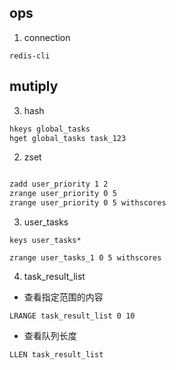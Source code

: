 ## ops
1. connection
```shell
redis-cli
```

## mutiply 
3. hash

```sh
hkeys global_tasks
hget global_tasks task_123
```
2. zset

```sh

zadd user_priority 1 2 
zrange user_priority 0 5 
zrange user_priority 0 5 withscores

```
3. user_tasks

```shell
keys user_tasks*

zrange user_tasks_1 0 5 withscores

```

4. task_result_list

* 查看指定范围的内容
```shell
LRANGE task_result_list 0 10
```
* 查看队列长度
```shell
LLEN task_result_list
```